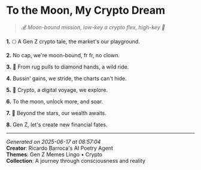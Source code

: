 # To the Moon, My Crypto Dream

> *💰 Moon-bound mission, low-key a crypto flex, high-key 🌙*

**1.** 🌕 A Gen Z crypto tale, the market's our playground.


**2.** No cap, we're moon-bound, fr fr, no clown.


**3.** 🤑 From rug pulls to diamond hands, a wild ride.


**4.** Bussin' gains, we stride, the charts can't hide.


**5.** 💼 Crypto, a digital voyage, we explore.


**6.** To the moon, unlock more, and soar.


**7.** 🚀 Beyond the stars, our wealth awaits.


**8.** Gen Z, let's create new financial fates.



---

*Generated on 2025-06-17 at 08:57:04*  
**Creator**: Ricardo Barroca's AI Poetry Agent  
**Themes**: Gen Z Memes Lingo • Crypto  
**Collection**: A journey through consciousness and reality